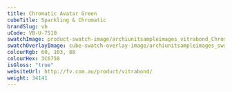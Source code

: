 ```yaml
---
title: Chromatic Avatar Green
cubeTitle: Sparkling & Chromatic
brandSlug: vb
uCode: VB-U-7510
swatchImage: product-swatch-image/archiunitsampleimages_vitrabond_Chromatic_Avatar_Green.jpg
swatchOverlayImage: cube-swatch-overlay-image/archiunitsampleimages_swatch-overlay_vitrabond.png
colourRgb: 60, 103, 88
colourHex: 3C6758
isGloss: "true"
websiteUrl: http://fv.com.au/product/vitrabond/
weight: 34141
---
```

